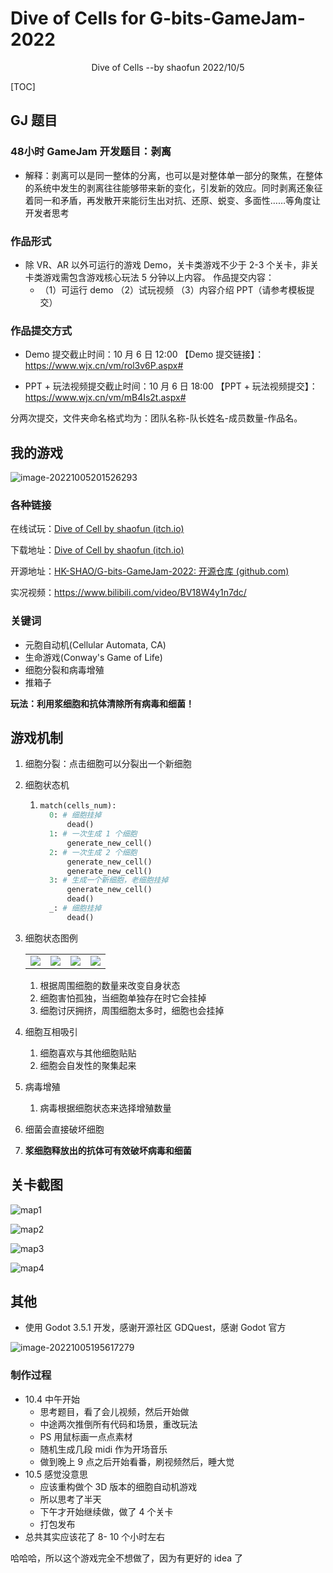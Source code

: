 # Dive of Cells for G-bits-GameJam-2022

<center>Dive of Cells --by shaofun 2022/10/5</center>



[TOC]



## GJ 题目

### **48小时 GameJam 开发题目：剥离**

- 解释：剥离可以是同一整体的分离，也可以是对整体单一部分的聚焦，在整体的系统中发生的剥离往往能够带来新的变化，引发新的效应。同时剥离还象征着同一和矛盾，再发散开来能衍生出对抗、还原、蜕变、多面性……等角度让开发者思考

### 作品形式

- 除 VR、AR 以外可运行的游戏 Demo，关卡类游戏不少于 2-3 个关卡，非关卡类游戏需包含游戏核心玩法 5 分钟以上内容。
  作品提交内容：
  - （1）可运行 demo
    （2）试玩视频
    （3）内容介绍 PPT（请参考模板提交）

### 作品提交方式

- Demo 提交截止时间：10 月 6 日 12:00
  【Demo 提交链接】：https://www.wjx.cn/vm/rol3v6P.aspx#

- PPT + 玩法视频提交截止时间：10 月 6 日 18:00
  【PPT + 玩法视频提交】：https://www.wjx.cn/vm/mB4Is2t.aspx#

分两次提交，文件夹命名格式均为：团队名称-队长姓名-成员数量-作品名。



## 我的游戏

![image-20221005201526293](README.assets/image-20221005201526293.png)

### 各种链接

在线试玩：[Dive of Cell by shaofun (itch.io)](https://shaofun.itch.io/dive-of-cell)

下载地址：[Dive of Cell by shaofun (itch.io)](https://shaofun.itch.io/dive-of-cell)

开源地址：[HK-SHAO/G-bits-GameJam-2022: 开源仓库 (github.com)](https://github.com/HK-SHAO/G-bits-GameJam-2022)

实况视频：https://www.bilibili.com/video/BV18W4y1n7dc/

### 关键词

- 元胞自动机(Cellular Automata, CA)
- 生命游戏(Conway's Game of Life)
- 细胞分裂和病毒增殖
- 推箱子

**玩法：利用浆细胞和抗体清除所有病毒和细菌！**



## 游戏机制

1. 细胞分裂：点击细胞可以分裂出一个新细胞

2. 细胞状态机

   1. ```python
      match(cells_num):
      	0: # 细胞挂掉
      		dead()
      	1: # 一次生成 1 个细胞
      		generate_new_cell()
      	2: # 一次生成 2 个细胞
      		generate_new_cell()
      		generate_new_cell()
      	3: # 生成一个新细胞，老细胞挂掉
      		generate_new_cell()
      		dead()
      	_: # 细胞挂掉
      		dead()
      ```

3. 细胞状态图例

   <div>
   <table><tr>
   <td><img src="./Dive/src/assets/Player/player.png"></td>
   <td><img src="./Dive/src/assets/Player/player1.png"></td>
   <td><img src="./Dive/src/assets/Player/player2.png"></td>
   <td><img src="./Dive/src/assets/Player/player3.png"></td>
   </tr></table>
   </div>

   1. 根据周围细胞的数量来改变自身状态
   2. 细胞害怕孤独，当细胞单独存在时它会挂掉
   3. 细胞讨厌拥挤，周围细胞太多时，细胞也会挂掉

4. 细胞互相吸引

   1. 细胞喜欢与其他细胞贴贴
   2. 细胞会自发性的聚集起来

5. 病毒增殖

   1. 病毒根据细胞状态来选择增殖数量

6. 细菌会直接破坏细胞

7. **浆细胞释放出的抗体可有效破坏病毒和细菌**



<div style="page-break-after:always"></div>

## 关卡截图

![map1](README.assets/map1.png)

![map2](README.assets/map2.png)

![map3](README.assets/map3.png)

![map4](README.assets/map4.png)





<div style="page-break-after:always"></div>



## 其他

- 使用 Godot 3.5.1 开发，感谢开源社区 GDQuest，感谢 Godot 官方

![image-20221005195617279](README.assets/image-20221005195617279.png)

<div style="page-break-after:always"></div>

### 制作过程

- 10.4 中午开始
  - 思考题目，看了会儿视频，然后开始做
  - 中途两次推倒所有代码和场景，重改玩法
  - PS 用鼠标画一点点素材
  - 随机生成几段 midi 作为开场音乐
  - 做到晚上 9 点之后开始看番，刷视频然后，睡大觉
- 10.5 感觉没意思
  - 应该重构做个 3D 版本的细胞自动机游戏
  - 所以思考了半天
  - 下午才开始继续做，做了 4 个关卡
  - 打包发布
- 总共其实应该花了 8- 10 个小时左右



哈哈哈，所以这个游戏完全不想做了，因为有更好的 idea 了